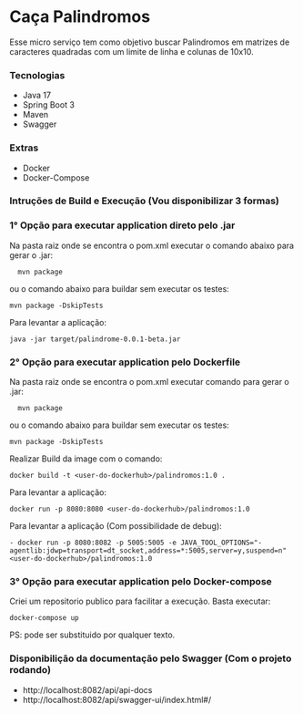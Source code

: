 # Caça Palindromos

Esse micro serviço tem como objetivo buscar Palindromos em matrizes de caracteres quadradas com um limite de linha e
colunas de 10x10.

### Tecnologias

- Java 17
- Spring Boot 3
- Maven
- Swagger

### Extras

- Docker
- Docker-Compose

### Intruções de Build e Execução (Vou disponibilizar 3 formas)

### 1° Opção para executar application direto pelo .jar

Na pasta raiz onde se encontra o pom.xml executar o comando abaixo para gerar o .jar:

```shell
  mvn package 
```

ou o comando abaixo para buildar sem executar os testes:

```shell
mvn package -DskipTests 
```

Para levantar a aplicação:

```shell
java -jar target/palindrome-0.0.1-beta.jar
```

### 2° Opção para executar application pelo Dockerfile

Na pasta raiz onde se encontra o pom.xml executar comando para gerar o .jar:

```shell
  mvn package 
```

ou o comando abaixo para buildar sem executar os testes:

```shell
mvn package -DskipTests 
```

Realizar Build da image com o comando:

```shell
docker build -t <user-do-dockerhub>/palindromos:1.0 .
```

Para levantar a aplicação:

```shell
docker run -p 8080:8080 <user-do-dockerhub>/palindromos:1.0
```

Para levantar a aplicação (Com possibilidade de debug):

```shell
- docker run -p 8080:8082 -p 5005:5005 -e JAVA_TOOL_OPTIONS="-agentlib:jdwp=transport=dt_socket,address=*:5005,server=y,suspend=n" <user-do-dockerhub>/palindromos:1.0
```

### 3° Opção para executar application pelo Docker-compose

Criei um repositorio publico para facilitar a execução. Basta executar:

```shell
docker-compose up
```
PS: <user-do-dockerhub> pode ser substituido por qualquer texto.

### Disponibilição da documentação pelo Swagger (Com o projeto rodando)

- http://localhost:8082/api/api-docs
- http://localhost:8082/api/swagger-ui/index.html#/


